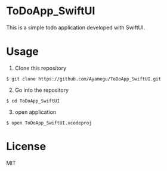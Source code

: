 # ToDoApp_SwiftUI
 
This is a simple todo application developed with SwiftUI.

# Usage

1. Clone this repository
```
$ git clone https://github.com/Ayamegu/ToDoApp_SwiftUI.git
```

2. Go into the repository
```
$ cd ToDoApp_SwiftUI
```

3. open application
```
$ open ToDoApp_SwiftUI.xcodeproj
```

# License
MIT

